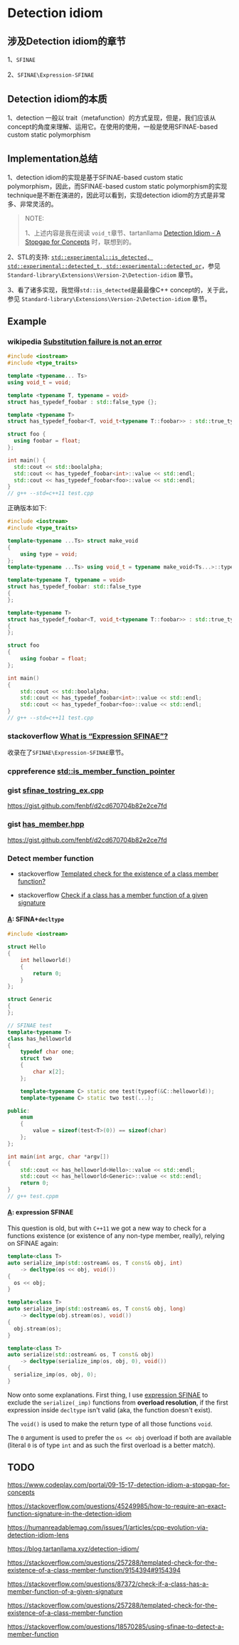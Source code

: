 # Detection idiom

## 涉及Detection idiom的章节

1、`SFINAE`

2、`SFINAE\Expression-SFINAE`



## Detection idiom的本质

1、detection 一般以 trait（metafunction）的方式呈现，但是，我们应该从concept的角度来理解、运用它。在使用的使用，一般是使用SFINAE-based custom static polymorphism

## Implementation总结

1、detection idiom的实现是基于SFINAE-based custom static polymorphism，因此，而SFINAE-based custom static polymorphism的实现technique是不断在演进的，因此可以看到，实现detection idiom的方式是非常多、非常灵活的。

> NOTE: 
>
> 1、上述内容是我在阅读 `void_t`章节、tartanllama [Detection Idiom - A Stopgap for Concepts](https://blog.tartanllama.xyz/detection-idiom/) 时，联想到的。

2、STL的支持: [`std::experimental::is_detected, std::experimental::detected_t, std::experimental::detected_or`](https://en.cppreference.com/w/cpp/experimental/is_detected)，参见 `Standard-library\Extensions\Version-2\Detection-idiom` 章节。

3、看了诸多实现，我觉得`std::is_detected`是最最像C++ concept的，关于此，参见 `Standard-library\Extensions\Version-2\Detection-idiom` 章节。

## Example

### wikipedia [Substitution failure is not an error](https://en.wikipedia.org/wiki/Substitution_failure_is_not_an_error)



```c++
#include <iostream>
#include <type_traits>

template <typename... Ts>
using void_t = void;

template <typename T, typename = void>
struct has_typedef_foobar : std::false_type {};

template <typename T>
struct has_typedef_foobar<T, void_t<typename T::foobar>> : std::true_type {};

struct foo {
  using foobar = float;
};

int main() {
  std::cout << std::boolalpha;
  std::cout << has_typedef_foobar<int>::value << std::endl;
  std::cout << has_typedef_foobar<foo>::value << std::endl;
}
// g++ --std=c++11 test.cpp

```



正确版本如下:

```C++
#include <iostream>
#include <type_traits>

template<typename ...Ts> struct make_void
{
	using type = void;
};
template<typename ...Ts> using void_t = typename make_void<Ts...>::type;

template<typename T, typename = void>
struct has_typedef_foobar: std::false_type
{
};

template<typename T>
struct has_typedef_foobar<T, void_t<typename T::foobar>> : std::true_type
{
};

struct foo
{
	using foobar = float;
};

int main()
{
	std::cout << std::boolalpha;
	std::cout << has_typedef_foobar<int>::value << std::endl;
	std::cout << has_typedef_foobar<foo>::value << std::endl;
}
// g++ --std=c++11 test.cpp

```



### stackoverflow [What is “Expression SFINAE”?](https://stackoverflow.com/questions/12654067/what-is-expression-sfinae)

收录在了`SFINAE\Expression-SFINAE`章节。



### cppreference [std::is_member_function_pointer](https://en.cppreference.com/w/cpp/types/is_member_function_pointer)



### gist [sfinae_tostring_ex.cpp](https://gist.github.com/fenbf/d2cd670704b82e2ce7fd#file-sfinae_tostring_ex-cpp)



https://gist.github.com/fenbf/d2cd670704b82e2ce7fd

### gist [has_member.hpp](https://gist.github.com/maddouri/0da889b331d910f35e05ba3b7b9d869b#file-has_member-hpp)

https://gist.github.com/fenbf/d2cd670704b82e2ce7fd







### Detect member function

- stackoverflow [Templated check for the existence of a class member function?](https://stackoverflow.com/questions/257288/templated-check-for-the-existence-of-a-class-member-function)

- stackoverflow [Check if a class has a member function of a given signature](https://stackoverflow.com/questions/87372/check-if-a-class-has-a-member-function-of-a-given-signature)

#### [A](https://stackoverflow.com/a/257382): SFINA+`decltype`

```c++
#include <iostream>

struct Hello
{
	int helloworld()
	{
		return 0;
	}
};

struct Generic
{
};

// SFINAE test
template<typename T>
class has_helloworld
{
	typedef char one;
	struct two
	{
		char x[2];
	};

	template<typename C> static one test(typeof(&C::helloworld));
	template<typename C> static two test(...);

public:
	enum
	{
		value = sizeof(test<T>(0)) == sizeof(char)
	};
};

int main(int argc, char *argv[])
{
	std::cout << has_helloworld<Hello>::value << std::endl;
	std::cout << has_helloworld<Generic>::value << std::endl;
	return 0;
}
// g++ test.cppm

```



#### [A](https://stackoverflow.com/a/9154394): expression SFINAE 

This question is old, but with `C++11` we got a new way to check for a functions existence (or existence of any non-type member, really), relying on SFINAE again:

```cpp
template<class T>
auto serialize_imp(std::ostream& os, T const& obj, int)
    -> decltype(os << obj, void())
{
  os << obj;
}

template<class T>
auto serialize_imp(std::ostream& os, T const& obj, long)
    -> decltype(obj.stream(os), void())
{
  obj.stream(os);
}

template<class T>
auto serialize(std::ostream& os, T const& obj)
    -> decltype(serialize_imp(os, obj, 0), void())
{
  serialize_imp(os, obj, 0);
}
```

Now onto some explanations. First thing, I use [expression SFINAE](http://www.open-std.org/jtc1/sc22/wg21/docs/papers/2008/n2634.html) to exclude the `serialize(_imp)` functions from **overload resolution**, if the first expression inside `decltype` isn't valid (aka, the function doesn't exist).

The `void()` is used to make the return type of all those functions `void`.

The `0` argument is used to prefer the `os << obj` overload if both are available (literal `0` is of type `int` and as such the first overload is a better match).





## TODO

https://www.codeplay.com/portal/09-15-17-detection-idiom-a-stopgap-for-concepts

https://stackoverflow.com/questions/45249985/how-to-require-an-exact-function-signature-in-the-detection-idiom

https://humanreadablemag.com/issues/1/articles/cpp-evolution-via-detection-idiom-lens

https://blog.tartanllama.xyz/detection-idiom/

https://stackoverflow.com/questions/257288/templated-check-for-the-existence-of-a-class-member-function/9154394#9154394

https://stackoverflow.com/questions/87372/check-if-a-class-has-a-member-function-of-a-given-signature

https://stackoverflow.com/questions/257288/templated-check-for-the-existence-of-a-class-member-function

https://stackoverflow.com/questions/18570285/using-sfinae-to-detect-a-member-function
